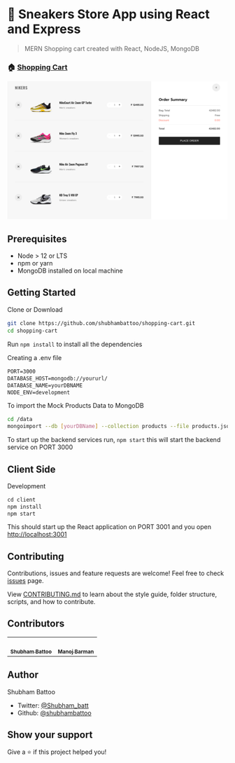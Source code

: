 <h1> 
  👟 Sneakers Store App using React and Express
</h1>

> MERN Shopping cart created with React, NodeJS, MongoDB

### 🏠 [Shopping Cart](https://react-shopping-cart-12045.herokuapp.com/)

![screen](./github/cart.png)

## Prerequisites

- Node > 12 or LTS
- npm or yarn
- MongoDB installed on local machine

## Getting Started

Clone or Download

```sh
git clone https://github.com/shubhambattoo/shopping-cart.git
cd shopping-cart
```

Run `npm install` to install all the dependencies

Creating a .env file

```
PORT=3000
DATABASE_HOST=mongodb://yoururl/
DATABASE_NAME=yourDBNAME
NODE_ENV=development
```

To import the Mock Products Data to MongoDB

```sh
cd /data
mongoimport --db [yourDBName] --collection products --file products.json --jsonArray
```

To start up the backend services run, `npm start` this will start the backend service on PORT 3000

## Client Side

Development

```
cd client
npm install
npm start
```

This should start up the React application on PORT 3001 and you open [http://localhost:3001](http://localhost:3001)

## Contributing

Contributions, issues and feature requests are welcome!
Feel free to check [issues](https://github.com/shubhambattoo/shopping-cart/issues) page.

View [CONTRIBUTING.md](https://github.com/shubhambattoo/shopping-cart/blob/master/CONTRIBUTING.md) to learn about the style guide, folder structure, scripts, and how to contribute.

## Contributors

<table>
  <tr>
    <td align="center"><a href="https://www.shubhambattoo.in"><img src="https://avatars1.githubusercontent.com/u/21199053?s=460&u=b41bc8b601833787049d7a35fe981bcf56741c18&v=4" width="50px;" alt=""/><br /><sub><b>Shubham Battoo</b></sub></a><br />
    </td>
    <td align="center"><a href="https://www.manojbarman.in/"><img src="https://avatars2.githubusercontent.com/u/11155266?s=460&u=1109fa72a8f0652ed20c58b10391ed49f7162ef5&v=4" width="50px;" alt=""/><br /><sub><b>Manoj Barman</b></sub></a><br />
    </td>
  </tr>
</table>

## Author

Shubham Battoo

- Twitter: [@Shubham_batt](https://twitter.com/Shubham_batt)
- Github: [@shubhambattoo](https://github.com/shubhambattoo)

## Show your support

Give a ⭐️ if this project helped you!
